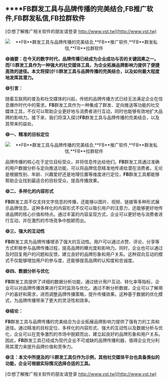 ## ****FB**群发工具与品牌传播的完美结合,**FB**推广软件,**FB**群发私信,**FB**拉群软件**

[😍想了解推广相关软件的朋友请登录 http://www.vst.tw](http://www.vst.tw)

 <center><img src="https://vst.tw/MP4/tuiguang/png/3.png" alt="**FB**群发工具与品牌传播的完美结合,**FB**推广软件,**FB**群发私信,**FB**拉群软件"></center>

**😄摘要：在今天的数字时代，品牌传播已经成为企业成功与否的关键因素之一。而**FB**群发工具作为一种强大的社交媒体工具，为企业拓展品牌影响力提供了便捷高效的途径。本文将探讨**FB**群发工具与品牌传播的完美结合，以及如何最大程度地发挥其潜力。**

**😄引言：**

随着互联网的普及和社交媒体的兴起，传统的品牌传播方式已经无法满足企业在信息爆炸时代中的需求。**FB**群发工具作为一种集成了群发、定向推送等功能的社交媒体工具，不仅可以帮助企业更好地与消费者进行互动，同时也能够有效地扩大品牌的影响力。接下来，我们将深入探讨**FB**群发工具与品牌传播的完美结合，以及其带来的益处。

**😄一、精准的目标定位**

 <center><img src="https://vst.tw/MP4/tuiguang/png/3.png" alt="**FB**群发工具与品牌传播的完美结合,**FB**推广软件,**FB**群发私信,**FB**拉群软件"></center>

品牌传播的核心在于定位目标受众，并将信息传达给他们。**FB**群发工具通过准确的用户数据分析与定向推送功能，可以将品牌信息精准地传递给潜在消费者。无论是根据性别、年龄、兴趣爱好还是地理位置等维度进行定位，**FB**群发工具都能够帮助企业找到最适合的目标受众，提高传播效果。

**😄二、多样化的内容形式**

**FB**群发工具不仅支持文字信息的传播，还能够以图片、视频、链接等多种形式展示品牌信息。这种多样化的内容形式不仅可以吸引用户的注意力，还能够更好地传递品牌的核心价值和特点。通过丰富的内容呈现方式，企业可以更好地与消费者进行互动，并在激烈的市场竞争中脱颖而出。

**😄三、强大的互动性**

**FB**群发工具为品牌传播增添了强大的互动性。用户可以通过点赞、评论、分享等方式积极参与品牌传播过程，提高品牌的曝光度和影响力。同时，企业也可以通过及时回复用户的问题和反馈，建立良好的品牌形象和用户关系。这种双向互动的模式不仅能够增加用户的参与度，还能够提高品牌的认知度和忠诚度。

**😄四、数据分析与优化**

**FB**群发工具提供了详细的数据分析功能，通过统计用户互动、转化率等指标，企业可以对品牌传播效果进行实时监测与优化。通过不断分析数据，企业可以了解用户的喜好和需求，进而调整品牌传播策略，提升传播效果。这种基于数据的优化模式，为品牌传播带来了更大的灵活性和效率。

**😄结论：**

**FB**群发工具与品牌传播的完美结合为企业拓展品牌影响力提供了强有力的工具和途径。通过精准的目标定位、多样化的内容形式、强大的互动性以及数据分析与优化，企业可以在竞争激烈的市场中脱颖而出，建立起良好的品牌形象和用户关系。因此，**FB**群发工具已经成为现代企业不可或缺的品牌传播利器，值得企业充分利用其潜力来提升品牌价值和竞争力。

**😄注：本文中所提及的**FB**群发工具仅作为示例，其他社交媒体平台也具备类似的功能，企业可根据实际情况选择合适的工具。**

[😍想了解推广相关软件的朋友请登录 http://www.vst.tw](http://www.vst.tw)



